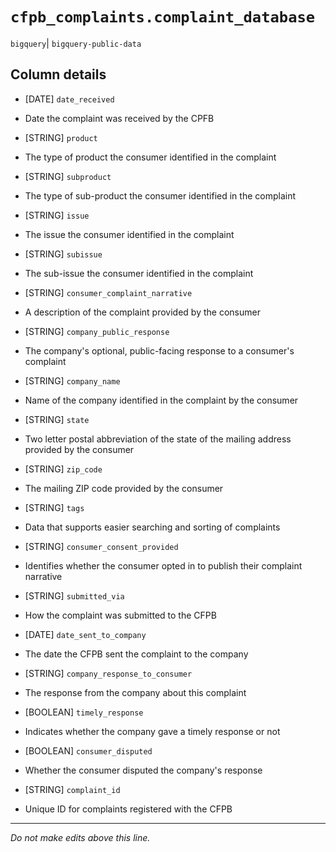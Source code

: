 # `cfpb_complaints.complaint_database`
`bigquery`| `bigquery-public-data`

## Column details
* [DATE]      `date_received`
 - Date the complaint was received by the CPFB
* [STRING]    `product`
 - The type of product the consumer identified in the complaint
* [STRING]    `subproduct`
 - The type of sub-product the consumer identified in the complaint
* [STRING]    `issue`
 - The issue the consumer identified in the complaint
* [STRING]    `subissue`
 - The sub-issue the consumer identified in the complaint
* [STRING]    `consumer_complaint_narrative`
 - A description of the complaint provided by the consumer
* [STRING]    `company_public_response`
 - The company's optional, public-facing response to a consumer's complaint
* [STRING]    `company_name`
 - Name of the company identified in the complaint by the consumer
* [STRING]    `state`
 - Two letter postal abbreviation of the state of the mailing address provided by the consumer
* [STRING]    `zip_code`
 - The mailing ZIP code provided by the consumer
* [STRING]    `tags`
 - Data that supports easier searching and sorting of complaints
* [STRING]    `consumer_consent_provided`
 - Identifies whether the consumer opted in to publish their complaint narrative
* [STRING]    `submitted_via`
 - How the complaint was submitted to the CFPB
* [DATE]      `date_sent_to_company`
 - The date the CFPB sent the complaint to the company
* [STRING]    `company_response_to_consumer`
 - The response from the company about this complaint
* [BOOLEAN]   `timely_response`
 - Indicates whether the company gave a timely response or not
* [BOOLEAN]   `consumer_disputed`
 - Whether the consumer disputed the company's response
* [STRING]    `complaint_id`
 - Unique ID for complaints registered with the CFPB

-------------------------------------------------------------------------------
*Do not make edits above this line.*
